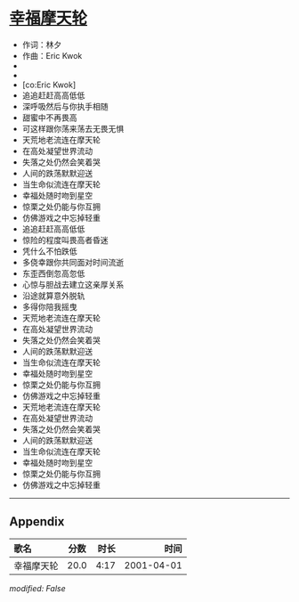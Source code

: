 # [幸福摩天轮](https://music.163.com/song?id=26075119)

* 作词：林夕
* 作曲：Eric Kwok
*
*
* [co:Eric Kwok]
* 追追赶赶高高低低
* 深呼吸然后与你执手相随
* 甜蜜中不再畏高
* 可这样跟你荡来荡去无畏无惧
* 天荒地老流连在摩天轮
* 在高处凝望世界流动
* 失落之处仍然会笑着哭
* 人间的跌荡默默迎送
* 当生命似流连在摩天轮
* 幸福处随时吻到星空
* 惊栗之处仍能与你互拥
* 仿佛游戏之中忘掉轻重
* 追追赶赶高高低低
* 惊险的程度叫畏高者昏迷
* 凭什么不怕跌低
* 多侥幸跟你共同面对时间流逝
* 东歪西倒忽高忽低
* 心惊与胆战去建立这亲厚关系
* 沿途就算意外脱轨
* 多得你陪我摇曳
* 天荒地老流连在摩天轮
* 在高处凝望世界流动
* 失落之处仍然会笑着哭
* 人间的跌荡默默迎送
* 当生命似流连在摩天轮
* 幸福处随时吻到星空
* 惊栗之处仍能与你互拥
* 仿佛游戏之中忘掉轻重
* 天荒地老流连在摩天轮
* 在高处凝望世界流动
* 失落之处仍然会笑着哭
* 人间的跌荡默默迎送
* 当生命似流连在摩天轮
* 幸福处随时吻到星空
* 惊栗之处仍能与你互拥
* 仿佛游戏之中忘掉轻重


---

## Appendix

|歌名|分数|时长|时间|
|:---|:---:|---:|---:|
|幸福摩天轮|20.0|4:17|2001-04-01

*modified: False*